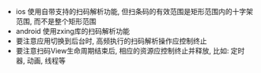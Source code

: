 
* ios 使用自带支持的扫码解析功能, 但扫条码的有效范围是矩形范围内的十字架范围, 而不是整个矩形范围
* android 使用zxing库的扫码解析功能
* 要注意应用切换到后台时, 高频执行的扫码解析操作应控制终止
* 要注意扫码View生命周期结束后, 相应的资源应控制终止并释放, 比如: 定时器, 动画, 线程等